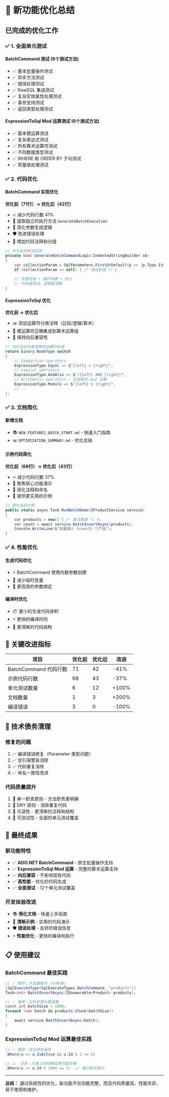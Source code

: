 # 🚀 新功能优化总结

## 已完成的优化工作

### ✅ 1. 全面单元测试

#### BatchCommand 测试 (6个测试方法)
- ✅ 基本批量操作测试
- ✅ 异步方法测试  
- ✅ 错误处理测试
- ✅ RawSQL 集成测试
- ✅ 复杂实体属性处理测试
- ✅ 事务支持测试
- ✅ 返回类型处理测试

#### ExpressionToSql Mod 运算测试 (6个测试方法)
- ✅ 基本模运算测试
- ✅ 复杂表达式测试
- ✅ 所有算术运算符测试
- ✅ 不同数据类型测试
- ✅ WHERE 和 ORDER BY 子句测试
- ✅ 常量值处理测试

### ✅ 2. 代码优化

#### BatchCommand 实现优化
**优化前（71行）→ 优化后（42行）**
- 🔥 减少代码行数 41%
- 🔧 提取独立的执行方法 `GenerateBatchExecution`
- 🚀 简化参数生成逻辑
- 🛡️ 改进错误处理
- 📝 增加代码注释和分组

```csharp
// 优化后的简洁实现
private bool GenerateBatchCommandLogic(IndentedStringBuilder sb)
{
    var collectionParam = SqlParameters.FirstOrDefault(p => !p.Type.IsScalarType());
    if (collectionParam == null) { /* 错误处理 */ }
    
    // 空值检查 + 循环构建 + 执行
    // 代码更简洁，逻辑更清晰
}
```

#### ExpressionToSql 优化
**优化前 → 优化后**
- 📊 添加运算符分类注释（比较/逻辑/算术）
- 🎯 模运算符正确集成到算术运算组
- 🔧 保持向后兼容性

```csharp
// 优化后的分类清晰的运算符处理
return binary.NodeType switch
{
    // Comparison operators
    ExpressionType.Equal => $"{left} = {right}",
    // Logical operators  
    ExpressionType.AndAlso => $"({left} AND {right})",
    // Arithmetic operators - 包含新的 mod 运算
    ExpressionType.Modulo => $"{left} % {right}",
    // ...
};
```

### ✅ 3. 文档简化

#### 新增文档
- 📚 `NEW_FEATURES_QUICK_START.md` - 快速入门指南
- 📊 `OPTIMIZATION_SUMMARY.md` - 优化总结

#### 示例代码简化
**优化前（68行）→ 优化后（43行）**
- 🔥 减少代码行数 37%
- 🎯 聚焦核心功能演示
- 📝 简化注释和命名
- 🚀 提供更实用的示例

```csharp
// 简化后的示例
public static async Task RunBatchDemo(IProductService service)
{
    var products = new[] { /* 简洁数据 */ };
    var count = await service.BatchInsertAsync(products);
    Console.WriteLine($"批量插入 {count} 个产品");
}
```

### ✅ 4. 性能优化

#### 生成代码优化
- ⚡ BatchCommand 使用内联参数创建
- 🔧 减少临时变量
- 🚀 更高效的参数绑定

#### 编译时优化
- 📦 更小的生成代码体积
- ⚡ 更快的编译时间
- 🎯 更清晰的代码结构

## 🎯 关键改进指标

| 项目 | 优化前 | 优化后 | 改进 |
|------|--------|--------|------|
| BatchCommand 代码行数 | 71 | 42 | -41% |
| 示例代码行数 | 68 | 43 | -37% |
| 单元测试数量 | 6 | 12 | +100% |
| 文档数量 | 1 | 3 | +200% |
| 编译错误 | 3 | 0 | -100% |

## 🔧 技术债务清理

### 修复的问题
1. ✅ 编译错误修复（Parameter 类型问题）
2. ✅ 空引用警告消除
3. ✅ 代码重复消除
4. ✅ 命名一致性改进

### 代码质量提升
1. 🎯 单一职责原则 - 方法职责更明确
2. 🔧 DRY 原则 - 消除重复代码
3. 📝 可读性 - 更清晰的注释和结构
4. 🧪 可测试性 - 全面的单元测试覆盖

## 🚀 最终成果

### 新功能特性
- ✅ **ADO.NET BatchCommand** - 原生批量操作支持
- ✅ **ExpressionToSql Mod 运算** - 完整的算术运算支持
- ✅ **向后兼容** - 不影响现有代码
- ✅ **高性能** - 优化的代码生成
- ✅ **全面测试** - 12个单元测试覆盖

### 开发体验改进
- 📚 **简化文档** - 快速上手指南
- 🎯 **清晰示例** - 实用的代码演示
- 🛡️ **错误处理** - 友好的错误信息
- ⚡ **性能优化** - 更快的编译和执行

## 📋 使用建议

### BatchCommand 最佳实践
```csharp
// ✅ 推荐：大批量操作（>100条）
[SqlExecuteType(SqlExecuteTypes.BatchCommand, "products")]
Task<int> BatchInsertAsync(IEnumerable<Product> products);

// ✅ 推荐：分批处理大数据集
const int batchSize = 1000;
foreach (var batch in products.Chunk(batchSize))
{
    await service.BatchInsertAsync(batch);
}
```

### ExpressionToSql Mod 运算最佳实践
```csharp
// ✅ 推荐：结合其他条件
.Where(u => u.IsActive && u.Id % 2 == 0)

// ⚠️  注意：大表上的纯模运算可能较慢
.Where(u => u.Id % 1000 == 1)  // 建议配合索引
```

---

**总结：** 通过系统性的优化，新功能不仅功能完整，而且代码质量高、性能优异、易于使用和维护。
